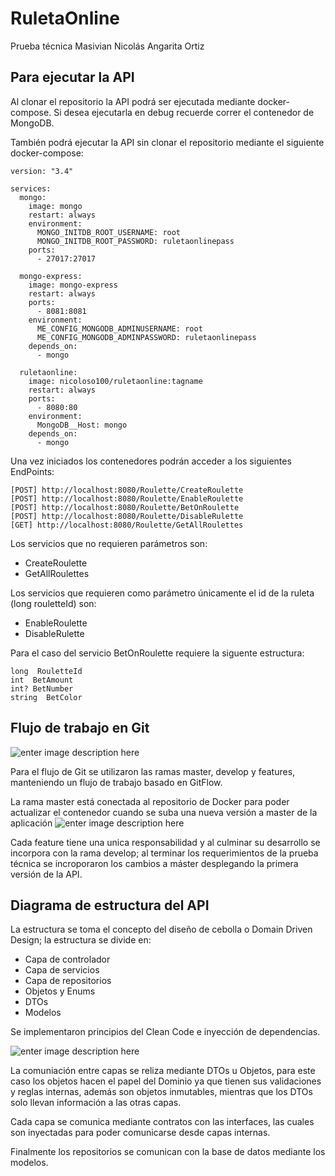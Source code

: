 # RuletaOnline
Prueba técnica Masivian
Nicolás Angarita Ortiz

## Para ejecutar la API

Al clonar el repositorio la API podrá ser ejecutada mediante docker-compose.
Si desea ejecutarla en debug recuerde correr el contenedor de MongoDB.

También podrá ejecutar la API sin clonar el repositorio mediante el siguiente docker-compose: 

	version: "3.4"

	services:
	  mongo:
	    image: mongo
	    restart: always
	    environment:
	      MONGO_INITDB_ROOT_USERNAME: root
	      MONGO_INITDB_ROOT_PASSWORD: ruletaonlinepass
	    ports:
	      - 27017:27017

	  mongo-express:
	    image: mongo-express
	    restart: always
	    ports:
	      - 8081:8081
	    environment:
	      ME_CONFIG_MONGODB_ADMINUSERNAME: root
	      ME_CONFIG_MONGODB_ADMINPASSWORD: ruletaonlinepass
	    depends_on:
	      - mongo

	  ruletaonline:
	    image: nicoloso100/ruletaonline:tagname
	    restart: always
	    ports:
	      - 8080:80
	    environment:
	      MongoDB__Host: mongo
	    depends_on:
	      - mongo

Una vez iniciados los contenedores podrán acceder a los siguientes EndPoints:

	[POST] http://localhost:8080/Roulette/CreateRoulette
	[POST] http://localhost:8080/Roulette/EnableRoulette
	[POST] http://localhost:8080/Roulette/BetOnRoulette
	[POST] http://localhost:8080/Roulette/DisableRulette
	[GET] http://localhost:8080/Roulette/GetAllRoulettes

Los servicios que no requieren parámetros son:

 - CreateRoulette
 - GetAllRoulettes
 
Los servicios que requieren como parámetro únicamente el id de la ruleta (long rouletteId) son:
 - EnableRoulette
 - DisableRulette

Para el caso del servicio BetOnRoulette requiere la siguente estructura:

	long  RouletteId
	int  BetAmount
	int? BetNumber
	string  BetColor

## Flujo de trabajo en Git
![enter image description here](https://i.imgur.com/pR86a71.png)

Para el flujo de Git se utilizaron las ramas master, develop y features, manteniendo un flujo de trabajo basado en GitFlow.

La rama master está conectada al repositorio de Docker para poder actualizar el contenedor cuando se suba una nueva versión a master de la aplicación
![enter image description here](https://i.imgur.com/ycJGubc.png)

Cada feature tiene una unica responsabilidad y al culminar su desarrollo se incorpora con la rama develop; al terminar los requerimientos de la prueba técnica se incroporaron los cambios a máster desplegando la primera versión de la API.

## Diagrama de estructura del API

La estructura se toma el concepto del diseño de cebolla o Domain Driven Design; la estructura se divide en:

 - Capa de controlador
 - Capa de servicios
 - Capa de repositorios
 - Objetos y Enums
 - DTOs
 - Modelos

Se implementaron principios del Clean Code e inyección de dependencias.

![enter image description here](https://i.imgur.com/higdCDp.png)

La comuniación entre capas se reliza mediante DTOs u Objetos, para este caso los objetos hacen el papel del Dominio ya que tienen sus validaciones y reglas internas, además son objetos inmutables, mientras que los DTOs solo llevan información a las otras capas.

Cada capa se comunica mediante contratos con las interfaces, las cuales son inyectadas para poder comunicarse desde capas internas.

Finalmente los repositorios se comunican con la base de datos mediante los modelos.
